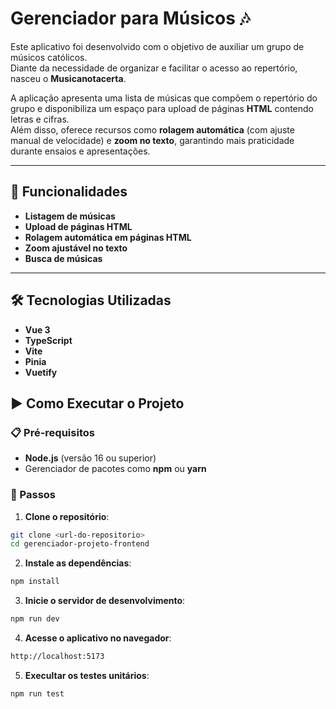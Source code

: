 # Gerenciador para Músicos 🎶

Este aplicativo foi desenvolvido com o objetivo de auxiliar um grupo de músicos católicos.  
Diante da necessidade de organizar e facilitar o acesso ao repertório, nasceu o **Musicanotacerta**.  

A aplicação apresenta uma lista de músicas que compõem o repertório do grupo e disponibiliza um espaço para upload de páginas **HTML** contendo letras e cifras.  
Além disso, oferece recursos como **rolagem automática** (com ajuste manual de velocidade) e **zoom no texto**, garantindo mais praticidade durante ensaios e apresentações.  

---

## 🚀 Funcionalidades

- **Listagem de músicas**  
- **Upload de páginas HTML**  
- **Rolagem automática em páginas HTML**  
- **Zoom ajustável no texto**  
- **Busca de músicas**  

---

## 🛠 Tecnologias Utilizadas

- **Vue 3**
- **TypeScript**
- **Vite**
- **Pinia**
- **Vuetify**


## ▶️ Como Executar o Projeto

### 📋 Pré-requisitos
- **Node.js** (versão 16 ou superior)  
- Gerenciador de pacotes como **npm** ou **yarn**  

### 🔧 Passos

1. **Clone o repositório**:
```bash
git clone <url-do-repositorio>
cd gerenciador-projeto-frontend
```

 2. **Instale as dependências**:

```bash
npm install
```

3. **Inicie o servidor de desenvolvimento**:

```bash
npm run dev
```

4. **Acesse o aplicativo no navegador**:

```bash
http://localhost:5173
```

5. **Execultar os testes unitários**:

```bash
npm run test
```

